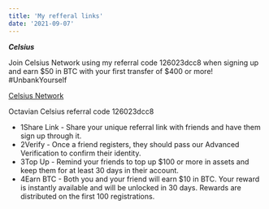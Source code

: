 ```yaml
---
title: 'My refferal links'
date: '2021-09-07'
---
```


***Celsius***

Join Celsius Network using my referral code 126023dcc8 when signing up and earn $50 in BTC with your first transfer of $400 or more! #UnbankYourself

[Celsius Network](https://celsiusnetwork.app.link/126023dcc8)

Octavian Celsius referral code 126023dcc8

- 1Share Link - Share your unique referral link with friends and have them sign up through it.
- 2Verify - Once a friend registers, they should pass our Advanced Verification to confirm their identity.
- 3Top Up - Remind your friends to top up $100 or more in assets and keep them for at least 30 days in their account.
- 4Earn BTC - Both you and your friend will earn $10 in BTC. Your reward is instantly available and will be unlocked in 30 days. Rewards are distributed on the first 100 registrations. 
